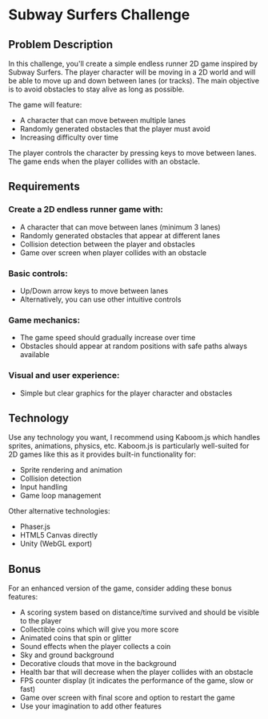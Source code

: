 # Subway Surfers Challenge

## Problem Description

In this challenge, you'll create a simple endless runner 2D game inspired by Subway Surfers. The player character will be moving in a 2D world and will be able to move up and down between lanes (or tracks). The main objective is to avoid obstacles to stay alive as long as possible.

The game will feature:

- A character that can move between multiple lanes
- Randomly generated obstacles that the player must avoid
- Increasing difficulty over time

The player controls the character by pressing keys to move between lanes. The game ends when the player collides with an obstacle.

## Requirements

### Create a 2D endless runner game with:

- A character that can move between lanes (minimum 3 lanes)
- Randomly generated obstacles that appear at different lanes
- Collision detection between the player and obstacles
- Game over screen when player collides with an obstacle

### Basic controls:

- Up/Down arrow keys to move between lanes
- Alternatively, you can use other intuitive controls

### Game mechanics:

- The game speed should gradually increase over time
- Obstacles should appear at random positions with safe paths always available

### Visual and user experience:

- Simple but clear graphics for the player character and obstacles

## Technology

Use any technology you want, I recommend using Kaboom.js which handles sprites, animations, physics, etc. Kaboom.js is particularly well-suited for 2D games like this as it provides built-in functionality for:

- Sprite rendering and animation
- Collision detection
- Input handling
- Game loop management

Other alternative technologies:

- Phaser.js
- HTML5 Canvas directly
- Unity (WebGL export)

## Bonus

For an enhanced version of the game, consider adding these bonus features:

- A scoring system based on distance/time survived and should be visible to the player
- Collectible coins which will give you more score
- Animated coins that spin or glitter
- Sound effects when the player collects a coin
- Sky and ground background
- Decorative clouds that move in the background
- Health bar that will decrease when the player collides with an obstacle
- FPS counter display (it indicates the performance of the game, slow or fast)
- Game over screen with final score and option to restart the game
- Use your imagination to add other features